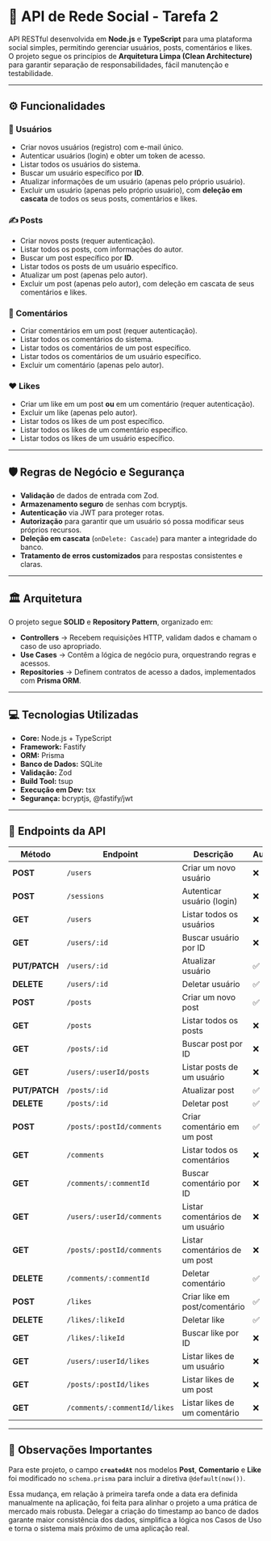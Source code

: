 # 📝 API de Rede Social - Tarefa 2

API RESTful desenvolvida em **Node.js** e **TypeScript** para uma plataforma social simples, permitindo gerenciar usuários, posts, comentários e likes.  
O projeto segue os princípios de **Arquitetura Limpa (Clean Architecture)** para garantir separação de responsabilidades, fácil manutenção e testabilidade.

---

## ⚙️ Funcionalidades

### 👤 Usuários
- Criar novos usuários (registro) com e-mail único.
- Autenticar usuários (login) e obter um token de acesso.
- Listar todos os usuários do sistema.
- Buscar um usuário específico por **ID**.
- Atualizar informações de um usuário (apenas pelo próprio usuário).
- Excluir um usuário (apenas pelo próprio usuário), com **deleção em cascata** de todos os seus posts, comentários e likes.

### ✍️ Posts
- Criar novos posts (requer autenticação).
- Listar todos os posts, com informações do autor.
- Buscar um post específico por **ID**.
- Listar todos os posts de um usuário específico.
- Atualizar um post (apenas pelo autor).
- Excluir um post (apenas pelo autor), com deleção em cascata de seus comentários e likes.

### 💬 Comentários
- Criar comentários em um post (requer autenticação).
- Listar todos os comentários do sistema.
- Listar todos os comentários de um post específico.
- Listar todos os comentários de um usuário específico.
- Excluir um comentário (apenas pelo autor).

### ❤️ Likes
- Criar um like em um post **ou** em um comentário (requer autenticação).
- Excluir um like (apenas pelo autor).
- Listar todos os likes de um post específico.
- Listar todos os likes de um comentário específico.
- Listar todos os likes de um usuário específico.

---

## 🛡️ Regras de Negócio e Segurança
- **Validação** de dados de entrada com Zod.
- **Armazenamento seguro** de senhas com bcryptjs.
- **Autenticação** via JWT para proteger rotas.
- **Autorização** para garantir que um usuário só possa modificar seus próprios recursos.
- **Deleção em cascata** (`onDelete: Cascade`) para manter a integridade do banco.
- **Tratamento de erros customizados** para respostas consistentes e claras.

---

## 🏛️ Arquitetura
O projeto segue **SOLID** e **Repository Pattern**, organizado em:
- **Controllers** → Recebem requisições HTTP, validam dados e chamam o caso de uso apropriado.
- **Use Cases** → Contêm a lógica de negócio pura, orquestrando regras e acessos.
- **Repositories** → Definem contratos de acesso a dados, implementados com **Prisma ORM**.

---

## 💻 Tecnologias Utilizadas
- **Core:** Node.js + TypeScript  
- **Framework:** Fastify  
- **ORM:** Prisma  
- **Banco de Dados:** SQLite  
- **Validação:** Zod  
- **Build Tool:** tsup  
- **Execução em Dev:** tsx  
- **Segurança:** bcryptjs, @fastify/jwt

---

## 📌 Endpoints da API

| Método        | Endpoint                      | Descrição                               | Autenticação |
|---------------|-------------------------------|-----------------------------------------|--------------|
| **POST**      | `/users`                      | Criar um novo usuário                   | ❌           |
| **POST**      | `/sessions`                   | Autenticar usuário (login)              | ❌           |
| **GET**       | `/users`                      | Listar todos os usuários                | ❌           |
| **GET**       | `/users/:id`                  | Buscar usuário por ID                   | ❌           |
| **PUT/PATCH** | `/users/:id`                  | Atualizar usuário                       | ✅           |
| **DELETE**    | `/users/:id`                  | Deletar usuário                         | ✅           |
| **POST**      | `/posts`                      | Criar um novo post                      | ✅           |
| **GET**       | `/posts`                      | Listar todos os posts                   | ❌           |
| **GET**       | `/posts/:id`                  | Buscar post por ID                      | ❌           |
| **GET**       | `/users/:userId/posts`        | Listar posts de um usuário              | ❌           |
| **PUT/PATCH** | `/posts/:id`                  | Atualizar post                          | ✅           |
| **DELETE**    | `/posts/:id`                  | Deletar post                            | ✅           |
| **POST**      | `/posts/:postId/comments`     | Criar comentário em um post             | ✅           |
| **GET**       | `/comments`                   | Listar todos os comentários             | ❌           |
| **GET**       | `/comments/:commentId`        | Buscar comentário por ID                | ❌           |
| **GET**       | `/users/:userId/comments`     | Listar comentários de um usuário        | ❌           |
| **GET**       | `/posts/:postId/comments`     | Listar comentários de um post           | ❌           |
| **DELETE**    | `/comments/:commentId`        | Deletar comentário                      | ✅           |
| **POST**      | `/likes`                      | Criar like em post/comentário           | ✅           |
| **DELETE**    | `/likes/:likeId`              | Deletar like                            | ✅           |
| **GET**       | `/likes/:likeId`              | Buscar like por ID                      | ❌           |
| **GET**       | `/users/:userId/likes`        | Listar likes de um usuário              | ❌           |
| **GET**       | `/posts/:postId/likes`        | Listar likes de um post                 | ❌           |
| **GET**       | `/comments/:commentId/likes`  | Listar likes de um comentário           | ❌           |

---

## 📝 Observações Importantes
Para este projeto, o campo **`createdAt`** nos modelos **Post**, **Comentario** e **Like** foi modificado no `schema.prisma` para incluir a diretiva `@default(now())`.

Essa mudança, em relação à primeira tarefa onde a data era definida manualmente na aplicação, foi feita para alinhar o projeto a uma prática de mercado mais robusta. Delegar a criação do timestamp ao banco de dados garante maior consistência dos dados, simplifica a lógica nos Casos de Uso e torna o sistema mais próximo de uma aplicação real.
